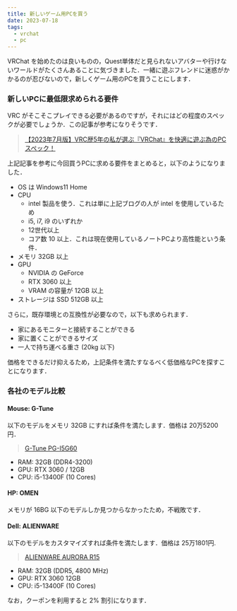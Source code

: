 ```yaml
---
title: 新しいゲーム用PCを買う
date: 2023-07-18
tags:
  - vrchat
  - pc
---
```


VRChat を始めたのは良いものの，Quest単体だと見られないアバターや行けないワールドがたくさんあることに気づきました．一緒に遊ぶフレンドに迷惑がかかるのが忍びないので，新しくゲーム用のPCを買うことにします．

### 新しいPCに最低限求められる要件

VRC がそこそこプレイできる必要があるのですが，それにはどの程度のスペックが必要でしょうか．この記事が参考になりそうです．

> [【2023年7月版】VRC歴5年の私が選ぶ『VRChat』を快適に遊ぶ為のPCスペック！](https://kohavrog.com/vrchat-pcspec/)

上記記事を参考に今回買うPCに求める要件をまとめると，以下のようになりました．

* OS は Windows11 Home
* CPU
  * intel 製品を使う．これは単に上記ブログの人が intel を使用しているため
  * i5, i7, i9 のいずれか
  * 12世代以上
  * コア数 10 以上．これは現在使用しているノートPCより高性能という条件．
* メモリ 32GB 以上
* GPU
  * NVIDIA の GeForce
  * RTX 3060 以上
  * VRAM の容量が 12GB 以上
* ストレージは SSD 512GB 以上

さらに，既存環境との互換性が必要なので，以下も求められます．

* 家にあるモニターと接続することができる
* 家に置くことができるサイズ
* 一人で持ち運べる重さ (20kg 以下)

価格をできるだけ抑えるため，上記条件を満たすなるべく低価格なPCを探すことになります．

### 各社のモデル比較

#### Mouse: G-Tune

以下のモデルをメモリ 32GB にすれば条件を満たします．価格は 20万5200 円．

> [G-Tune PG-I5G60](https://www.mouse-jp.co.jp/store/g/ggtune-pgi5g60b6acbw101dec/)

* RAM: 32GB (DDR4-3200)
* GPU: RTX 3060 / 12GB
* CPU: i5-13400F (10 Cores)

#### HP: OMEN

メモリが 16BG 以下のモデルしか見つからなかったため，不戦敗です．

#### Dell: ALIENWARE

以下のモデルをカスタマイズすれば条件を満たします．価格は 25万1801円.

> [ALIENWARE AURORA R15](https://www.dell.com/ja-jp/shop/%E8%A3%BD%E5%93%81%E3%82%B7%E3%83%AA%E3%83%BC%E3%82%BA/alienware-aurora-r15-%E3%82%B2%E3%83%BC%E3%83%9F%E3%83%B3%E3%82%B0-%E3%83%87%E3%82%B9%E3%82%AF%E3%83%88%E3%83%83%E3%83%97/spd/alienware-aurora-r15-desktop/caaawar1500jp)

* RAM: 32GB (DDR5, 4800 MHz)
* GPU: RTX 3060 12GB
* CPU: i5-13400F (10 Cores)

なお，クーポンを利用すると 2% 割引になります．
